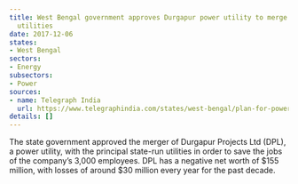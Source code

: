 ```yaml
---
title: West Bengal government approves Durgapur power utility to merge with state-run
  utilities
date: 2017-12-06
states:
- West Bengal
sectors:
- Energy
subsectors:
- Power
sources:
- name: Telegraph India
  url: https://www.telegraphindia.com/states/west-bengal/plan-for-power-utility-merger-189485
details: []
---
```


The state government approved the merger of Durgapur Projects Ltd (DPL), a power utility, with the principal state-run utilities in order to save the jobs of the company’s 3,000 employees. DPL has a negative net worth of $155 million, with losses of around $30 million every year for the past decade.
